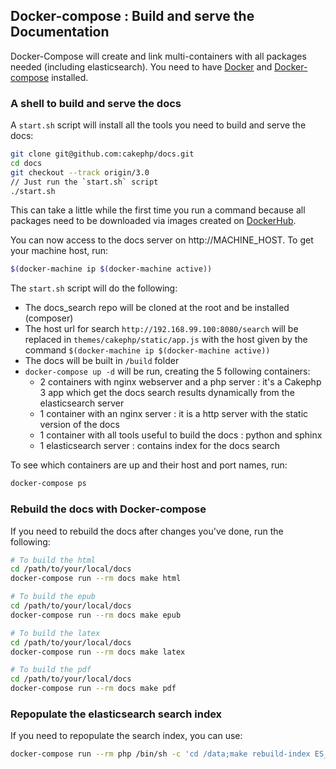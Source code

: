 ## Docker-compose : Build and serve the Documentation

Docker-Compose will create and link multi-containers with all packages needed
(including elasticsearch). You need to have
[Docker](http://docs.docker.com/mac/started/) and
[Docker-compose](https://docs.docker.com/compose/install/) installed.

### A shell to build and serve the docs

A `start.sh` script will install all the tools you need to build and serve the
docs:

```bash
git clone git@github.com:cakephp/docs.git
cd docs
git checkout --track origin/3.0
// Just run the `start.sh` script
./start.sh
```

This can take a little while the first time you run a command because all
packages need to be downloaded via images created on
[DockerHub](https://hub.docker.com/r/cakephpfr/docs/).

You can now access to the docs server on http://MACHINE_HOST. To get your
machine host, run:

```bash
$(docker-machine ip $(docker-machine active))
```

The `start.sh` script will do the following:
- The docs_search repo will be cloned at the root and be installed (composer)
- The host url for search `http://192.168.99.100:8080/search` will be replaced
  in `themes/cakephp/static/app.js` with the host given by the command
  `$(docker-machine ip $(docker-machine active))`
- The docs will be built in `/build` folder
- `docker-compose up -d` will be run, creating the 5 following containers:
    - 2 containers with nginx webserver and a php server : it's a Cakephp 3 app
      which get the docs search results dynamically from the elasticsearch
      server
    - 1 container with an nginx server : it is a http server with the static
      version of the docs
    - 1 container with all tools useful to build the docs : python and sphinx
    - 1 elasticsearch server : contains index for the docs search

To see which containers are up and their host and port names, run:

```bash
docker-compose ps
```

### Rebuild the docs with Docker-compose

If you need to rebuild the docs after changes you've done, run the following:

```bash
# To build the html
cd /path/to/your/local/docs
docker-compose run --rm docs make html

# To build the epub
cd /path/to/your/local/docs
docker-compose run --rm docs make epub

# To build the latex
cd /path/to/your/local/docs
docker-compose run --rm docs make latex

# To build the pdf
cd /path/to/your/local/docs
docker-compose run --rm docs make pdf
```

### Repopulate the elasticsearch search index

If you need to repopulate the search index, you can use:

```bash
docker-compose run --rm php /bin/sh -c 'cd /data;make rebuild-index ES_HOST=http://'$(docker-machine ip $(docker-machine active))':9200'
```
